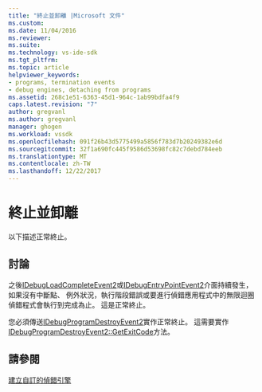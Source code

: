 ```yaml
---
title: "終止並卸離 |Microsoft 文件"
ms.custom: 
ms.date: 11/04/2016
ms.reviewer: 
ms.suite: 
ms.technology: vs-ide-sdk
ms.tgt_pltfrm: 
ms.topic: article
helpviewer_keywords:
- programs, termination events
- debug engines, detaching from programs
ms.assetid: 268c1e51-6363-45d1-964c-1ab99bdfa4f9
caps.latest.revision: "7"
author: gregvanl
ms.author: gregvanl
manager: ghogen
ms.workload: vssdk
ms.openlocfilehash: 091f26b43d5775499a5856f783d7b20249382e6d
ms.sourcegitcommit: 32f1a690fc445f9586d53698fc82c7debd784eeb
ms.translationtype: MT
ms.contentlocale: zh-TW
ms.lasthandoff: 12/22/2017
---
```

# <a name="termination-and-detaching"></a>終止並卸離
以下描述正常終止。  
  
## <a name="discussion"></a>討論  
 之後[IDebugLoadCompleteEvent2](../../extensibility/debugger/reference/idebugloadcompleteevent2.md)或[IDebugEntryPointEvent2](../../extensibility/debugger/reference/idebugentrypointevent2.md)介面持續發生，如果沒有中斷點、 例外狀況，執行階段錯誤或要進行偵錯應用程式中的無限迴圈偵錯程式會執行到完成為止。 這是正常終止。  
  
 您必須傳送[IDebugProgramDestroyEvent2](../../extensibility/debugger/reference/idebugprogramdestroyevent2.md)實作正常終止。 這需要實作[IDebugProgramDestroyEvent2::GetExitCode](../../extensibility/debugger/reference/idebugprogramdestroyevent2-getexitcode.md)方法。  
  
## <a name="see-also"></a>請參閱  
 [建立自訂的偵錯引擎](../../extensibility/debugger/creating-a-custom-debug-engine.md)